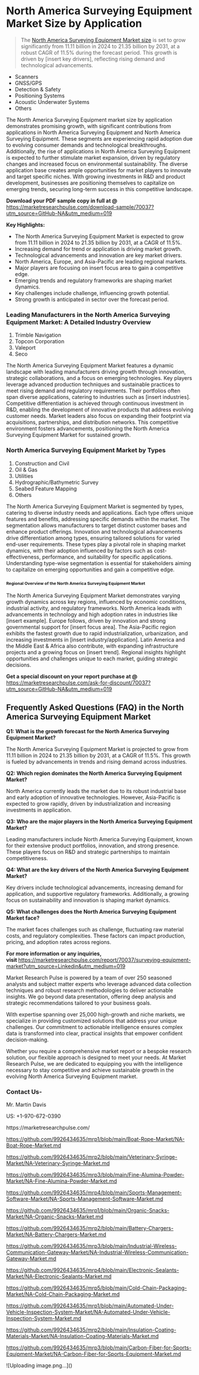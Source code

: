 <h1>North America Surveying Equipment Market&nbsp;Size by Application</h1><blockquote><p>The <a href="https://marketresearchpulse.com/download-sample/70037?utm_source=GitHub-NA&amp;utm_medium=019">North America Surveying Equipment Market size</a> is set to grow significantly from 11.11 billion in 2024 to 21.35 billion by 2031, at a robust CAGR of 11.5% during the forecast period. This growth is driven by [insert key drivers], reflecting rising demand and technological advancements.</p></blockquote><ul><li>Scanners <li> GNSS/GPS <li> Detection & Safety <li> Positioning Systems <li> Acoustic Underwater Systems <li> Others</li></ul><p>The North America Surveying Equipment market size by application demonstrates promising growth, with significant contributions from applications in North America Surveying Equipment and North America Surveying Equipment. These segments are experiencing rapid adoption due to evolving consumer demands and technological breakthroughs. Additionally, the rise of applications in North America Surveying Equipment is expected to further stimulate market expansion, driven by regulatory changes and increased focus on environmental sustainability. The diverse application base creates ample opportunities for market players to innovate and target specific niches. With growing investments in R&D and product development, businesses are positioning themselves to capitalize on emerging trends, securing long-term success in this competitive landscape.</p><p><strong>Download your PDF sample copy in full at @ </strong><a href="https://marketresearchpulse.com/download-sample/70037?utm_source=GitHub-NA&amp;utm_medium=019">https://marketresearchpulse.com/download-sample/70037?utm_source=GitHub-NA&amp;utm_medium=019</a></p><p><strong>Key Highlights: </strong></p><ul><li>The North America Surveying Equipment Market is expected to grow from 11.11 billion in 2024 to 21.35 billion by 2031, at a CAGR of 11.5%.</li><li>Increasing demand for trend or application is driving market growth.</li><li>Technological advancements and innovation are key market drivers.</li><li>North America, Europe, and Asia-Pacific are leading regional markets.</li><li>Major players are focusing on insert focus area to gain a competitive edge.</li><li>Emerging trends and regulatory frameworks are shaping market dynamics.</li><li>Key challenges include challenge, influencing growth potential.</li><li>Strong growth is anticipated in sector over the forecast period.</li></ul><h3>Leading Manufacturers in the North America Surveying Equipment Market: A Detailed Industry Overview</h3><ol><li>Trimble Navigation</li><li>Topcon Corporation</li><li>Valeport</li><li>Seco</li></ol><div class="flex max-w-full flex-col flex-grow"><div class="min-h-8 text-message flex w-full flex-col items-end gap-2 whitespace-normal break-words [.text-message+&amp;]:mt-5" dir="auto" data-message-author-role="assistant" data-message-id="fd8432e4-4910-450d-b182-61b7bfb0a01f" data-message-model-slug="gpt-4o"><div class="flex w-full flex-col gap-1 empty:hidden first:pt-[3px]"><div class="markdown prose w-full break-words dark:prose-invert light"><p>The North America Surveying Equipment Market features a dynamic landscape with leading manufacturers driving growth through innovation, strategic collaborations, and a focus on emerging technologies. Key players leverage advanced production techniques and sustainable practices to meet rising demand and regulatory requirements. Their portfolios often span diverse applications, catering to industries such as [insert industries]. Competitive differentiation is achieved through continuous investment in R&amp;D, enabling the development of innovative products that address evolving customer needs. Market leaders also focus on expanding their footprint via acquisitions, partnerships, and distribution networks. This competitive environment fosters advancements, positioning the North America Surveying Equipment Market for sustained growth.</p></div></div></div></div><h3>North America Surveying Equipment Market by Types</h3><ol><li>Construction and Civil <li> Oil & Gas <li> Utilities <li> Hydrographic/Bathymetric Survey <li> Seabed Feature Mapping <li> Others</li></ol><div class="flex max-w-full flex-col flex-grow"><div class="min-h-8 text-message flex w-full flex-col items-end gap-2 whitespace-normal break-words [.text-message+&amp;]:mt-5" dir="auto" data-message-author-role="assistant" data-message-id="084470be-0bb7-4664-bddf-5156b4f41249" data-message-model-slug="gpt-4o-mini"><div class="flex w-full flex-col gap-1 empty:hidden first:pt-[3px]"><div class="markdown prose w-full break-words dark:prose-invert light"><p>The North America Surveying Equipment Market is segmented by types, catering to diverse industry needs and applications. Each type offers unique features and benefits, addressing specific demands within the market. The segmentation allows manufacturers to target distinct customer bases and enhance product offerings. Innovation and technological advancements drive differentiation among types, ensuring tailored solutions for varied end-user requirements. These types play a pivotal role in shaping market dynamics, with their adoption influenced by factors such as cost-effectiveness, performance, and suitability for specific applications. Understanding type-wise segmentation is essential for stakeholders aiming to capitalize on emerging opportunities and gain a competitive edge.</p></div></div></div></div><h3><span style="font-size: 11px;">Regional Overview of the North America Surveying Equipment Market</span></h3><div class="flex max-w-full flex-col flex-grow"><div class="min-h-8 text-message flex w-full flex-col items-end gap-2 whitespace-normal break-words [.text-message+&amp;]:mt-5" dir="auto" data-message-author-role="assistant" data-message-id="e9038762-ce64-4e30-91c9-9bd413514231" data-message-model-slug="gpt-4o-mini"><div class="flex w-full flex-col gap-1 empty:hidden first:pt-[3px]"><div class="markdown prose w-full break-words dark:prose-invert light"><p>The North America Surveying Equipment Market demonstrates varying growth dynamics across key regions, influenced by economic conditions, industrial activity, and regulatory frameworks. North America leads with advancements in technology and high adoption rates in industries like [insert example]. Europe follows, driven by innovation and strong governmental support for [insert focus area]. The Asia-Pacific region exhibits the fastest growth due to rapid industrialization, urbanization, and increasing investments in [insert industry/application]. Latin America and the Middle East &amp; Africa also contribute, with expanding infrastructure projects and a growing focus on [insert trend]. Regional insights highlight opportunities and challenges unique to each market, guiding strategic decisions.</p></div></div></div></div><p><strong>Get a special discount on your report purchase at @ </strong><a href="https://marketresearchpulse.com/ask-for-discount/70037?utm_source=GitHub-NA&amp;utm_medium=019">https://marketresearchpulse.com/ask-for-discount/70037?utm_source=GitHub-NA&amp;utm_medium=019</a></p><h2>Frequently Asked Questions (FAQ) in the North America Surveying Equipment Market</h2><p><strong>Q1: What is the growth forecast for the North America Surveying Equipment Market?</strong></p><p>The North America Surveying Equipment Market is projected to grow from 11.11 billion in 2024 to 21.35 billion by 2031, at a CAGR of 11.5%. This growth is fueled by advancements in trends and rising demand across industries.</p><p><strong>Q2: Which region dominates the North America Surveying Equipment Market?</strong></p><p>North America currently leads the market due to its robust industrial base and early adoption of innovative technologies. However, Asia-Pacific is expected to grow rapidly, driven by industrialization and increasing investments in application.</p><p><strong>Q3: Who are the major players in the North America Surveying Equipment Market?</strong></p><p>Leading manufacturers include North America Surveying Equipment, known for their extensive product portfolios, innovation, and strong presence. These players focus on R&amp;D and strategic partnerships to maintain competitiveness.</p><p><strong>Q4: What are the key drivers of the North America Surveying Equipment Market?</strong></p><p>Key drivers include technological advancements, increasing demand for application, and supportive regulatory frameworks. Additionally, a growing focus on sustainability and innovation is shaping market dynamics.</p><p><strong>Q5: What challenges does the North America Surveying Equipment Market face?</strong></p><p>The market faces challenges such as challenge, fluctuating raw material costs, and regulatory complexities. These factors can impact production, pricing, and adoption rates across regions.</p><p><strong>For more information or any inquiries, visit&nbsp;</strong><a href="https://marketresearchpulse.com/report/70037/surveying-equipment-market?utm_source=Linkedin&utm_medium=019">https://marketresearchpulse.com/report/70037/surveying-equipment-market?utm_source=Linkedin&utm_medium=019</a></p><p>Market Research Pulse is powered by a team of over 250 seasoned analysts and subject matter experts who leverage advanced data collection techniques and robust research methodologies to deliver actionable insights. We go beyond data presentation, offering deep analysis and strategic recommendations tailored to your business goals.</p><p>With expertise spanning over 25,000 high-growth and niche markets, we specialize in providing customized solutions that address your unique challenges. Our commitment to actionable intelligence ensures complex data is transformed into clear, practical insights that empower confident decision-making.</p><p>Whether you require a comprehensive market report or a bespoke research solution, our flexible approach is designed to meet your needs. At Market Research Pulse, we are dedicated to equipping you with the intelligence necessary to stay competitive and achieve sustainable growth in the evolving North America Surveying Equipment market.</p><h3><strong>Contact Us-</strong></h3><p>Mr. Martin Davis</p><p>US: +1-970-672-0390</p><p>https://marketresearchpulse.com/</p><p><a href="https://github.com/9926434635/mrp1/blob/main/Boat-Rope-Market/NA-Boat-Rope-Market.md">https://github.com/9926434635/mrp1/blob/main/Boat-Rope-Market/NA-Boat-Rope-Market.md</a></p><p><a href="https://github.com/9926434635/mrp2/blob/main/Veterinary-Syringe-Market/NA-Veterinary-Syringe-Market.md">https://github.com/9926434635/mrp2/blob/main/Veterinary-Syringe-Market/NA-Veterinary-Syringe-Market.md</a></p><p><a href="https://github.com/9926434635/mrp3/blob/main/Fine-Alumina-Powder-Market/NA-Fine-Alumina-Powder-Market.md">https://github.com/9926434635/mrp3/blob/main/Fine-Alumina-Powder-Market/NA-Fine-Alumina-Powder-Market.md</a></p><p><a href="https://github.com/9926434635/mrp4/blob/main/Sports-Management-Software-Market/NA-Sports-Management-Software-Market.md">https://github.com/9926434635/mrp4/blob/main/Sports-Management-Software-Market/NA-Sports-Management-Software-Market.md</a></p><p><a href="https://github.com/9926434635/mrp1/blob/main/Organic-Snacks-Market/NA-Organic-Snacks-Market.md">https://github.com/9926434635/mrp1/blob/main/Organic-Snacks-Market/NA-Organic-Snacks-Market.md</a></p><p><a href="https://github.com/9926434635/mrp2/blob/main/Battery-Chargers-Market/NA-Battery-Chargers-Market.md">https://github.com/9926434635/mrp2/blob/main/Battery-Chargers-Market/NA-Battery-Chargers-Market.md</a></p><p><a href="https://github.com/9926434635/mrp3/blob/main/Industrial-Wireless-Communication-Gateway-Market/NA-Industrial-Wireless-Communication-Gateway-Market.md">https://github.com/9926434635/mrp3/blob/main/Industrial-Wireless-Communication-Gateway-Market/NA-Industrial-Wireless-Communication-Gateway-Market.md</a></p><p><a href="https://github.com/9926434635/mrp4/blob/main/Electronic-Sealants-Market/NA-Electronic-Sealants-Market.md">https://github.com/9926434635/mrp4/blob/main/Electronic-Sealants-Market/NA-Electronic-Sealants-Market.md</a></p><p><a href="https://github.com/9926434635/mrp5/blob/main/Cold-Chain-Packaging-Market/NA-Cold-Chain-Packaging-Market.md">https://github.com/9926434635/mrp5/blob/main/Cold-Chain-Packaging-Market/NA-Cold-Chain-Packaging-Market.md</a></p><p><a href="https://github.com/9926434635/mrp1/blob/main/Automated-Under-Vehicle-Inspection-System-Market/NA-Automated-Under-Vehicle-Inspection-System-Market.md">https://github.com/9926434635/mrp1/blob/main/Automated-Under-Vehicle-Inspection-System-Market/NA-Automated-Under-Vehicle-Inspection-System-Market.md</a></p><p><a href="https://github.com/9926434635/mrp2/blob/main/Insulation-Coating-Materials-Market/NA-Insulation-Coating-Materials-Market.md">https://github.com/9926434635/mrp2/blob/main/Insulation-Coating-Materials-Market/NA-Insulation-Coating-Materials-Market.md</a></p><p><a href="https://github.com/9926434635/mrp3/blob/main/Carbon-Fiber-for-Sports-Equipment-Market/NA-Carbon-Fiber-for-Sports-Equipment-Market.md">https://github.com/9926434635/mrp3/blob/main/Carbon-Fiber-for-Sports-Equipment-Market/NA-Carbon-Fiber-for-Sports-Equipment-Market.md</a></p>
![Uploading image.png…]()
